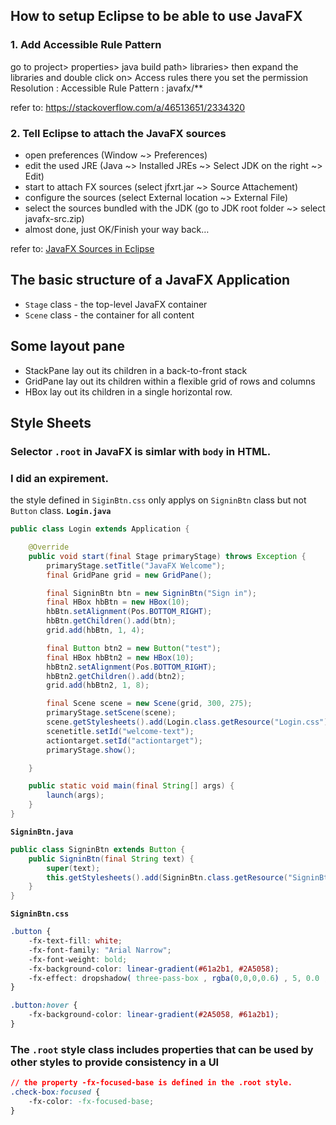## How to setup Eclipse to be able to use JavaFX
### 1. Add Accessible Rule Pattern
go to project> properties> java build path> libraries> then expand the libraries and double click on> Access rules there you set the permission Resolution : Accessible Rule Pattern : javafx/**

refer to: https://stackoverflow.com/a/46513651/2334320

### 2. Tell Eclipse to attach the JavaFX sources
+ open preferences (Window ~> Preferences)
+ edit the used JRE (Java ~> Installed JREs ~> Select JDK on the right ~> Edit)
+ start to attach FX sources (select jfxrt.jar ~> Source Attachement)
+ configure the sources (select External location ~> External File)
+ select the sources bundled with the JDK (go to JDK root folder ~> select javafx-src.zip)
+ almost done, just OK/Finish your way back…

refer to: [JavaFX Sources in Eclipse](https://blog.codefx.org/tools/javafx-sources-in-eclipse/)

## The basic structure of a JavaFX Application
- `Stage` class - the top-level JavaFX container
- `Scene` class - the container for all content

## Some layout pane
- StackPane
   lay out its children in a back-to-front stack
- GridPane
   lay out its children within a flexible grid of rows and columns
- HBox
   lay out its children in a single horizontal row.
   
## Style Sheets
### Selector `.root` in JavaFX is simlar with `body` in HTML.

### I did an expirement.
the style defined in `SiginBtn.css` only applys on `SigninBtn` class but not `Button` class.
**`Login.java`**
```java
public class Login extends Application {

	@Override
	public void start(final Stage primaryStage) throws Exception {
		primaryStage.setTitle("JavaFX Welcome");
		final GridPane grid = new GridPane();

		final SigninBtn btn = new SigninBtn("Sign in");
		final HBox hbBtn = new HBox(10);
		hbBtn.setAlignment(Pos.BOTTOM_RIGHT);
		hbBtn.getChildren().add(btn);
		grid.add(hbBtn, 1, 4);

		final Button btn2 = new Button("test");
		final HBox hbBtn2 = new HBox(10);
		hbBtn2.setAlignment(Pos.BOTTOM_RIGHT);
		hbBtn2.getChildren().add(btn2);
		grid.add(hbBtn2, 1, 8);

		final Scene scene = new Scene(grid, 300, 275);
		primaryStage.setScene(scene);
		scene.getStylesheets().add(Login.class.getResource("Login.css").toExternalForm());
		scenetitle.setId("welcome-text");
		actiontarget.setId("actiontarget");
		primaryStage.show();

	}

	public static void main(final String[] args) {
		launch(args);
	}
}
```
**`SigninBtn.java`**
```java
public class SigninBtn extends Button {
	public SigninBtn(final String text) {
		super(text);
		this.getStylesheets().add(SigninBtn.class.getResource("SigninBtn.css").toExternalForm());
	}
}
```
**`SigninBtn.css`**
```css
.button {
    -fx-text-fill: white;
    -fx-font-family: "Arial Narrow";
    -fx-font-weight: bold;
    -fx-background-color: linear-gradient(#61a2b1, #2A5058);
    -fx-effect: dropshadow( three-pass-box , rgba(0,0,0,0.6) , 5, 0.0 , 0 , 1 );
}

.button:hover {
    -fx-background-color: linear-gradient(#2A5058, #61a2b1);
}
```

### The `.root` style class includes properties that can be used by other styles to provide consistency in a UI

```css
// the property -fx-focused-base is defined in the .root style. 
.check-box:focused {
    -fx-color: -fx-focused-base;
}
```


